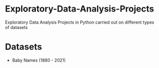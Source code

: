 # Exploratory-Data-Analysis-Projects
Exploratory Data Analysis Projects in Python carried out on different types of datasets

# Datasets
* Baby Names (1880 - 2021)
